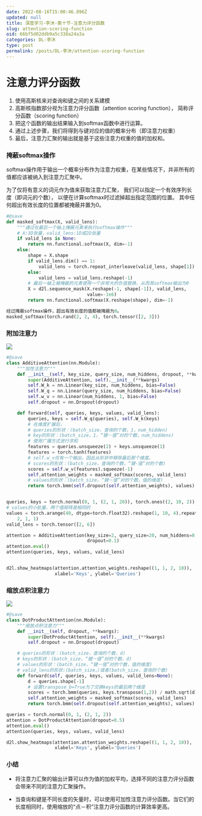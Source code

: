 ```yaml
---
date: 2022-08-16T15:00:46.896Z
updated: null
title: 深度学习-李沐-第十节-注意力评分函数
slug: attention-scoring-function
oid: 66bf5d02ddb9a5c338a24a3a
categories: DL-李沐
type: post
permalink: /posts/DL-李沐/attention-scoring-function
---
```



# 注意力评分函数

1. 使用高斯核来对查询和键之间的关系建模
2. 高斯核指数部分视为注意力评分函数（attention scoring function）， 简称评分函数（scoring function）
3. 把这个函数的输出结果输入到softmax函数中进行运算。 
4. 通过上述步骤，我们将得到与键对应的值的概率分布（即注意力权重）
5. 最后，注意力汇聚的输出就是基于这些注意力权重的值的加权和。

### 掩蔽softmax操作

softmax操作用于输出一个概率分布作为注意力权重，在某些情况下，并非所有的值都应该被纳入到注意力汇聚中。

为了仅将有意义的词元作为值来获取注意力汇聚， 我们可以指定一个有效序列长度（即词元的个数）， 以便在计算softmax时过滤掉超出指定范围的位置。 其中任何超出有效长度的位置都被掩蔽并置为0。

```python
#@save
def masked_softmax(X, valid_lens):
    """通过在最后一个轴上掩蔽元素来执行softmax操作"""
    # X:3D张量，valid_lens:1D或2D张量
    if valid_lens is None:
        return nn.functional.softmax(X, dim=-1)
    else:
        shape = X.shape
        if valid_lens.dim() == 1:
            valid_lens = torch.repeat_interleave(valid_lens, shape[1])
        else:
            valid_lens = valid_lens.reshape(-1)
        # 最后一轴上被掩蔽的元素使用一个非常大的负值替换，从而其softmax输出为0
        X = d2l.sequence_mask(X.reshape(-1, shape[-1]), valid_lens,
                              value=-1e6)
        return nn.functional.softmax(X.reshape(shape), dim=-1)

经过掩蔽softmax操作，超出有效长度的值都被掩蔽为0。
masked_softmax(torch.rand(2, 2, 4), torch.tensor([2, 3]))
```

### 附加注意力

![](https://qiniu.kanes.top/blog/81365328.png)

```python
#@save
class AdditiveAttention(nn.Module):
    """加性注意力"""
    def __init__(self, key_size, query_size, num_hiddens, dropout, **kwargs):
        super(AdditiveAttention, self).__init__(**kwargs)
        self.W_k = nn.Linear(key_size, num_hiddens, bias=False)
        self.W_q = nn.Linear(query_size, num_hiddens, bias=False)
        self.w_v = nn.Linear(num_hiddens, 1, bias=False)
        self.dropout = nn.Dropout(dropout)

    def forward(self, queries, keys, values, valid_lens):
        queries, keys = self.W_q(queries), self.W_k(keys)
        # 在维度扩展后，
        # queries的形状：(batch_size，查询的个数，1，num_hidden)
        # key的形状：(batch_size，1，“键－值”对的个数，num_hiddens)
        # 使用广播方式进行求和
        features = queries.unsqueeze(2) + keys.unsqueeze(1)
        features = torch.tanh(features)
        # self.w_v仅有一个输出，因此从形状中移除最后那个维度。
        # scores的形状：(batch_size，查询的个数，“键-值”对的个数)
        scores = self.w_v(features).squeeze(-1)
        self.attention_weights = masked_softmax(scores, valid_lens)
        # values的形状：(batch_size，“键－值”对的个数，值的维度)
        return torch.bmm(self.dropout(self.attention_weights), values)


queries, keys = torch.normal(0, 1, (2, 1, 20)), torch.ones((2, 10, 2))
# values的小批量，两个值矩阵是相同的
values = torch.arange(40, dtype=torch.float32).reshape(1, 10, 4).repeat(
    2, 1, 1)
valid_lens = torch.tensor([2, 6])

attention = AdditiveAttention(key_size=2, query_size=20, num_hiddens=8,
                              dropout=0.1)
attention.eval()
attention(queries, keys, values, valid_lens)


d2l.show_heatmaps(attention.attention_weights.reshape((1, 1, 2, 10)),
                  xlabel='Keys', ylabel='Queries')
```

### 缩放点积注意力

![](https://qiniu.kanes.top/blog/5144854a.png)

```python
#@save
class DotProductAttention(nn.Module):
    """缩放点积注意力"""
    def __init__(self, dropout, **kwargs):
        super(DotProductAttention, self).__init__(**kwargs)
        self.dropout = nn.Dropout(dropout)

    # queries的形状：(batch_size，查询的个数，d)
    # keys的形状：(batch_size，“键－值”对的个数，d)
    # values的形状：(batch_size，“键－值”对的个数，值的维度)
    # valid_lens的形状:(batch_size，)或者(batch_size，查询的个数)
    def forward(self, queries, keys, values, valid_lens=None):
        d = queries.shape[-1]
        # 设置transpose_b=True为了交换keys的最后两个维度
        scores = torch.bmm(queries, keys.transpose(1,2)) / math.sqrt(d)
        self.attention_weights = masked_softmax(scores, valid_lens)
        return torch.bmm(self.dropout(self.attention_weights), values)

queries = torch.normal(0, 1, (2, 1, 2))
attention = DotProductAttention(dropout=0.5)
attention.eval()
attention(queries, keys, values, valid_lens)

d2l.show_heatmaps(attention.attention_weights.reshape((1, 1, 2, 10)),
                  xlabel='Keys', ylabel='Queries')
```

### 小结

* 将注意力汇聚的输出计算可以作为值的加权平均，选择不同的注意力评分函数会带来不同的注意力汇聚操作。

* 当查询和键是不同长度的矢量时，可以使用可加性注意力评分函数。当它们的长度相同时，使用缩放的“点－积”注意力评分函数的计算效率更高。